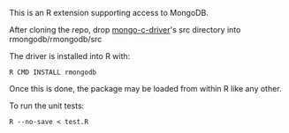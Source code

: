 This is an R extension supporting access to MongoDB.

After cloning the repo, drop [mongo-c-driver](http://github.com/mongodb/mongo-c-driver)'s src directory into rmongodb/rmongodb/src

The driver is installed into R with:

`R CMD INSTALL rmongodb`

Once this is done, the package may be loaded from within R like any other.

To run the unit tests:

`R --no-save < test.R`
